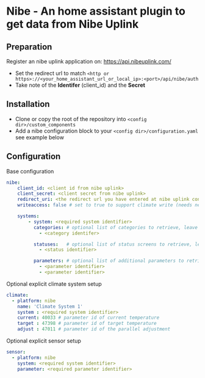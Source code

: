 Nibe - An home assistant plugin to get data from Nibe Uplink
============================================================

Preparation
------------

Register an nibe uplink application on: https://api.nibeuplink.com/

  * Set the redirect url to match `<http or https>://<your_home_assistant_url_or_local_ip>:<port>/api/nibe/auth`
  * Take note of the **Identifer** (client_id) and the **Secret**

Installation
------------

 * Clone or copy the root of the repository into `<config dir>/custom_components`
 * Add a nibe configuration block to your `<config dir>/configuration.yaml` see example below

Configuration
-------------

Base configuration
```yaml
nibe:
    client_id: <client id from nibe uplink>
    client_secret: <client secret from nibe uplink>
    redirect_uri: <the redirect url you have entered at nibe uplink configuration>
    writeaccess: false # set to true to support climate write (needs new tokens)

    systems:
        - system: <required system identifier>
          categories: # optional list of categories to retrieve, leave empty for all, remove tag for none
            - <category identifer>

          statuses:   # optional list of status screens to retrieve, leave empty for all, remove tag for none
            - <status identifier>

          parameters: # optional list of additional parameters to retrieve, can be done here or on the sensor platform
            - <parameter identifier>
            - <parameter identifier>

```

Optional explicit climate system setup
```yaml
climate:
  - platform: nibe
    name: 'Climate System 1'
    system : <required system identifier>
    current: 40033 # parameter id of current temperature
    target : 47398 # parameter id of target temperature
    adjust : 47011 # parameter id of the parallel adjustment
```

Optional explicit sensor setup
```yaml
sensor:
  - platform: nibe
    system: <required system identifier>
    parameter: <required parameter identifier>
```
